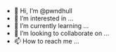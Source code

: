- 👋 Hi, I’m @pwndhull
- 👀 I’m interested in ...
- 🌱 I’m currently learning ...
- 💞️ I’m looking to collaborate on ...
- 📫 How to reach me ...

<!---
pwndhull/pwndhull is a ✨ special ✨ repository because its `README.md` (this file) appears on your GitHub profile.
You can click the Preview link to take a look at your changes.
--->
